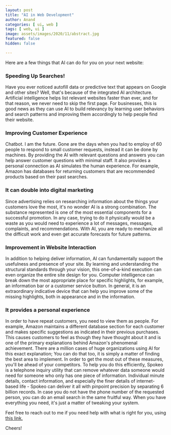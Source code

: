 ```yaml
---
layout: post
title: "AI in Web Development"
author: Anand
categories: [ ui, web ]
tags: [ web, ui ]
image: assets/images/2020/11/abstract.jpg
featured: false
hidden: false

---
```



Here are a few things that AI can do for you on your next website:
 
### Speeding Up Searches!

Have you ever noticed autofill data or predictive text that appears on Google and other sites?  Well, that's because of the integrated AI architecture.  Artificial intelligence helps list relevant websites faster than ever, and for that reason, we never need to skip the first page.  For businesses, this is good news as they can use AI to build relevancy by learning user behaviors and search patterns and improving them accordingly to help people find their website.
 
### Improving Customer Experience

Chatbot. I am the future.  Gone are the days when you had to employ of 60 people to respond to small customer requests, instead it can be done by machines.  By providing the AI ​​with relevant questions and answers you can help answer customer questions with minimal staff.  It also provides a personal connection as AI simulates the human experience.  For example, Amazon has databases for returning customers that are recommended products based on their past searches.
 
### It can double into digital marketing

Since advertising relies on researching information about the things your customers love the most, it's no wonder AI is a strong combination.  The substance represented is one of the most essential components for a successful promotion.  In any case, trying to do it physically would be a waste as you would need to experience a lot of messages, messages, complaints, and recommendations.  With AI, you are ready to mechanize all the difficult work and even get accurate forecasts for future patterns.

### Improvement in Website Interaction

In addition to helping deliver information, AI can fundamentally support the usefulness and presence of your site.  By learning and understanding the structural standards through your vision, this one-of-a-kind execution can even organize the entire site design for you.  Computer intelligence can break down the most appropriate place for specific highlights, for example, an information bar or a customer service button.  In general, it is an extraordinary indicative device that can help you improve some of the missing highlights, both in appearance and in the information.




### It provides a personal experience

In order to have repeat customers, you need to view them as people.  For example, Amazon maintains a different database section for each customer and makes specific suggestions as indicated in their previous purchases.  This causes customers to feel as though they have thought about it and is one of the primary explanations behind Amazon's phenomenal achievement.  There are a million cases of huge organizations using AI for this exact explanation;  You can do that too, it is simply a matter of finding the best area to implement.  In order to get the most out of these measures, you'll be ahead of your competitors.  To help you do this efficiently, Spokeo is a telephone inquiry utility that can remove whatever data someone would need for someone who only has one piece of information.  Individual minute details, contact information, and especially the finer details of internet-based life - Spokeo can deliver it all with pinpoint precision by separating 6 billion records.  In case you do not have the phone number of the requested person, you can do an email search in the same fruitful way.  When you have everything you need, it's just a matter of tweaking your system. 




Feel free to reach out to me if you need help with what is right for you, using <a href="https://www.calendly.com/ahyconsulting/book" target="\_blank">this link.</a>

Cheers!




